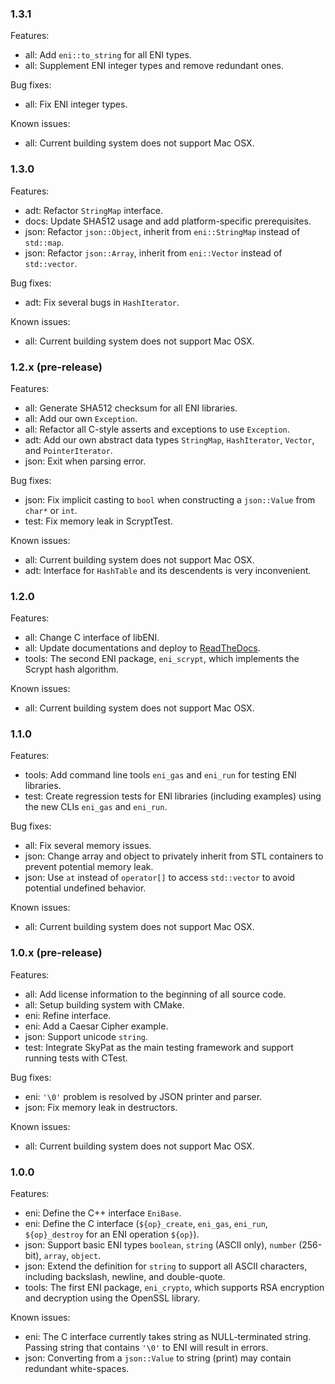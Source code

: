 ### 1.3.1

Features:
  * all: Add `eni::to_string` for all ENI types.
  * all: Supplement ENI integer types and remove redundant ones.

Bug fixes:
  * all: Fix ENI integer types.

Known issues:
  * all: Current building system does not support Mac OSX.


### 1.3.0

Features:
  * adt: Refactor `StringMap` interface.
  * docs: Update SHA512 usage and add platform-specific prerequisites.
  * json: Refactor `json::Object`, inherit from `eni::StringMap` instead
    of `std::map`.
  * json: Refactor `json::Array`, inherit from `eni::Vector` instead of
    `std::vector`.

Bug fixes:
  * adt: Fix several bugs in `HashIterator`.

Known issues:
  * all: Current building system does not support Mac OSX.


### 1.2.x (pre-release)

Features:
  * all: Generate SHA512 checksum for all ENI libraries.
  * all: Add our own `Exception`.
  * all: Refactor all C-style asserts and exceptions to use `Exception`.
  * adt: Add our own abstract data types `StringMap`, `HashIterator`, `Vector`,
    and `PointerIterator`.
  * json: Exit when parsing error.

Bug fixes:
  * json: Fix implicit casting to `bool` when constructing a `json::Value` from
    `char*` or `int`.
  * test: Fix memory leak in ScryptTest.

Known issues:
  * all: Current building system does not support Mac OSX.
  * adt: Interface for `HashTable` and its descendents is very inconvenient.


### 1.2.0

Features:
  * all: Change C interface of libENI.
  * all: Update documentations and deploy to [ReadTheDocs].
  * tools: The second ENI package, `eni_scrypt`, which implements the Scrypt
    hash algorithm.

Known issues:
  * all: Current building system does not support Mac OSX.

[ReadTheDocs]: https://lity.readthedocs.io/projects/libeni/


### 1.1.0

Features:
  * tools: Add command line tools `eni_gas` and `eni_run` for testing ENI
    libraries.
  * test: Create regression tests for ENI libraries (including examples)
    using the new CLIs `eni_gas` and `eni_run`.

Bug fixes:
  * all: Fix several memory issues.
  * json: Change array and object to privately inherit from STL containers
    to prevent potential memory leak.
  * json: Use `at` instead of `operator[]` to access `std::vector` to avoid
    potential undefined behavior.

Known issues:
  * all: Current building system does not support Mac OSX.


### 1.0.x (pre-release)

Features:
  * all: Add license information to the beginning of all source code.
  * all: Setup building system with CMake.
  * eni: Refine interface.
  * eni: Add a Caesar Cipher example.
  * json: Support unicode `string`.
  * test: Integrate SkyPat as the main testing framework and support running
    tests with CTest.

Bug fixes:
  * eni: `'\0'` problem is resolved by JSON printer and parser.
  * json: Fix memory leak in destructors.

Known issues:
  * all: Current building system does not support Mac OSX.


### 1.0.0

Features:
 * eni: Define the C++ interface `EniBase`.
 * eni: Define the C interface (`${op}_create`, `eni_gas`, `eni_run`,
   `${op}_destroy` for an ENI operation `${op}`).
 * json: Support basic ENI types `boolean`, `string` (ASCII only),
   `number` (256-bit), `array`, `object`.
 * json: Extend the definition for `string` to support all ASCII characters,
   including backslash, newline, and double-quote.
 * tools: The first ENI package, `eni_crypto`, which supports RSA encryption
   and decryption using the OpenSSL library.

Known issues:
 * eni: The C interface currently takes string as NULL-terminated string.
   Passing string that contains `'\0'` to ENI will result in errors.
 * json: Converting from a `json::Value` to string (print) may contain
   redundant white-spaces.
